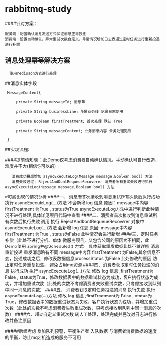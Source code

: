 # rabbitmq-study
 
 ####针对方案：  
 
    服务端：配置确认消息发送方式保证消息正常投递  
    消费端：设置自动确认，异常重试次数自定义，异常情况增加日志表通过定时任务进行重新投递进行补偿  
   
   ## 消息处理幂等解决方案
      使用redisson方式进行处理

##消息实体字段


     MessageContent{
   
         private String messageId; 消息ID
     
         private String businessLine; 所属业务线 记录日志使用
     
         private Boolean firstTreatment; 首次处理 默认 True
     
         private String messageContent; 业务消息内容 业务处理使用
         
     }

##实现流程:

  ####提前请知晓：
   此Demo仅考虑消费者自动确认情况，手动确认可自行改造，难度并不大(相信你可以的)
       
       
       消费成功最后增加 asyncExecuteLog(Message message,Boolean bool) 方法
       消费失败通过: RejectAndDontRequeueRecoverer 消费者所有重试失败进行执行 asyncExecuteLog(Message message,Boolean bool) 方法
       
#可能出现的情况分析
   ####一、 消息者首次接收到消息重试所有次数后执行成功
     执行 asyncExecuteLog(...)方法 不会新增 log 信息
     原因：message中内容 firstTreatment 为True , status为True  asyncExecuteLog方法中进行判断此种情况不进行处理,具体详见项目代码中查看
  ####二、消费者首次接收到消息重试所有次数后执行失败
     调用 执行 RejectAndDontRequeueRecoverer 对象中asyncExecuteLog(...)方法 会新增 log 信息 
     原因: message中内容 firstTreatment 为True , status为False 此种情况会进行新增
  ####三、定时任务补偿（此处不进行分析、单体 微服务项目，又包含公司的原因大不相同，此Demo使用 spring中@Scheduled() 方式）
     具体获取重发数据此处不做详解
     消息重新投递 重发消息略有不同 message中内容 firstTreatment 为False,其余信息不变，投递成功之后，修改表数据信息processStatus 为False 此处修改的原因:防止定时任务重复投递，
     避免占用mq资源
  ####四、消费者获取定时任务投递的消息 执行成功
      执行 asyncExecuteLog(...)方法 修改 log 信息 ,firstTreatment为 False , status为True，修改数据表中的数据重试状态为成功，客户执行状态为成功，并增加重试次数（此处的次数不考虑消费者失败重试次数，只考虑接收到队列中同一消息的次数）
  ####五、 消费者获取定时任务投递的消息 执行失败
      执行 asyncExecuteLog(...)方法 修改 log 信息 ,firstTreatment为 False , status为True，修改数据表中的数据重试状态为失败，客户执行状态为成功，并增加重试次数（此处的次数不考虑消费者失败重试次数，只考虑接收到队列中同一消息的次数）
  ####六、超过自定义重试次数
      转人工处理，处理完成并更改对日志进行修改并备注原因
  
  
  
 #####后续考虑
   增加队列预警，平衡生产者 入队数据  与消费者消费数据的速度的平衡，防止mq宕机造成的服务不可用